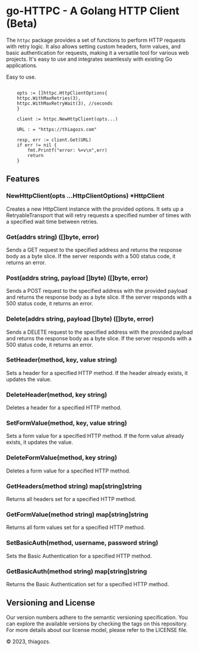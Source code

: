 # go-HTTPC - A Golang HTTP Client (Beta)

The `httpc` package provides a set of functions to perform HTTP requests with retry logic. It also allows setting custom headers, form values, and basic authentication for requests, making it a versatile tool for various web projects. It's easy to use and integrates seamlessly with existing Go applications.

Easy to use.

```golang

    opts := []httpc.HttpClientOptions{
    httpc.WithMaxRetries(3),
    httpc.WithMaxRetryWait(3), //seconds
    }

    client := httpc.NewHttpClient(opts...)

    URL : = "https://thiagozs.com"

    resp, err := client.Get(URL)
    if err != nil {
        fmt.Printf("error: %+v\n",err)
        return
    }

```

## Features

### NewHttpClient(opts ...HttpClientOptions) *HttpClient

Creates a new HttpClient instance with the provided options. It sets up a RetryableTransport that will retry requests a specified number of times with a specified wait time between retries.

### Get(addrs string) ([]byte, error)

Sends a GET request to the specified address and returns the response body as a byte slice. If the server responds with a 500 status code, it returns an error.

### Post(addrs string, payload []byte) ([]byte, error)

Sends a POST request to the specified address with the provided payload and returns the response body as a byte slice. If the server responds with a 500 status code, it returns an error.

### Delete(addrs string, payload []byte) ([]byte, error)

Sends a DELETE request to the specified address with the provided payload and returns the response body as a byte slice. If the server responds with a 500 status code, it returns an error.

### SetHeader(method, key, value string)

Sets a header for a specified HTTP method. If the header already exists, it updates the value.

### DeleteHeader(method, key string)

Deletes a header for a specified HTTP method.

### SetFormValue(method, key, value string)

Sets a form value for a specified HTTP method. If the form value already exists, it updates the value.

### DeleteFormValue(method, key string)

Deletes a form value for a specified HTTP method.

### GetHeaders(method string) map[string]string

Returns all headers set for a specified HTTP method.

### GetFormValue(method string) map[string]string

Returns all form values set for a specified HTTP method.

### SetBasicAuth(method, username, password string)

Sets the Basic Authentication for a specified HTTP method.

### GetBasicAuth(method string) map[string]string

Returns the Basic Authentication set for a specified HTTP method.

## Versioning and License

Our version numbers adhere to the semantic versioning specification. You can explore the available versions by checking the tags on this repository. For more details about our license model, please refer to the LICENSE file.

© 2023, thiagozs.
